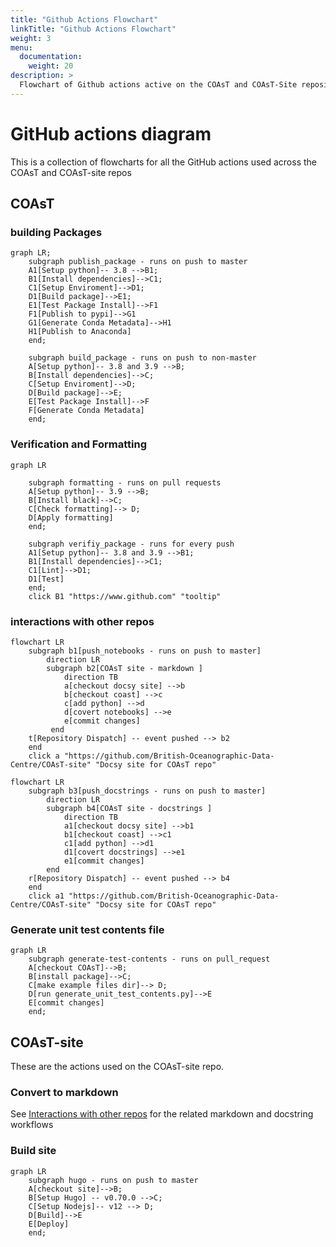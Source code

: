 ```yaml
---
title: "Github Actions Flowchart"
linkTitle: "Github Actions Flowchart"
weight: 3
menu:
  documentation:
    weight: 20
description: >
  Flowchart of Github actions active on the COAsT and COAsT-Site repositories.
---
```


# GitHub actions diagram

This is a collection of flowcharts for all the GitHub actions used across the COAsT and COAsT-site repos
## COAsT
### building Packages
```mermaid
graph LR;    
    subgraph publish_package - runs on push to master
    A1[Setup python]-- 3.8 -->B1;    
    B1[Install dependencies]-->C1;
    C1[Setup Enviroment]-->D1;
    D1[Build package]-->E1;
    E1[Test Package Install]-->F1
    F1[Publish to pypi]-->G1
    G1[Generate Conda Metadata]-->H1
    H1[Publish to Anaconda]
    end;
    
    subgraph build_package - runs on push to non-master 
    A[Setup python]-- 3.8 and 3.9 -->B;    
    B[Install dependencies]-->C;
    C[Setup Enviroment]-->D;
    D[Build package]-->E;
    E[Test Package Install]-->F
    F[Generate Conda Metadata] 
    end;
```

### Verification and Formatting
```mermaid
graph LR

    subgraph formatting - runs on pull requests
    A[Setup python]-- 3.9 -->B;    
    B[Install black]-->C;
    C[Check formatting]--> D;
    D[Apply formatting]
    end;
    
    subgraph verifiy_package - runs for every push
    A1[Setup python]-- 3.8 and 3.9 -->B1;    
    B1[Install dependencies]-->C1;
    C1[Lint]-->D1;
    D1[Test]
    end;
    click B1 "https://www.github.com" "tooltip"
```

### interactions with other repos
```mermaid
flowchart LR
    subgraph b1[push_notebooks - runs on push to master]
        direction LR
        subgraph b2[COAsT site - markdown ]
            direction TB
            a[checkout docsy site] -->b
            b[checkout coast] -->c
            c[add python] -->d
            d[covert notebooks] -->e
            e[commit changes]            
         end
    t[Repository Dispatch] -- event pushed --> b2    
    end
    click a "https://github.com/British-Oceanographic-Data-Centre/COAsT-site" "Docsy site for COAsT repo"
```
```mermaid
flowchart LR
    subgraph b3[push_docstrings - runs on push to master]
        direction LR
        subgraph b4[COAsT site - docstrings ]
            direction TB
            a1[checkout docsy site] -->b1
            b1[checkout coast] -->c1
            c1[add python] -->d1
            d1[covert docstrings] -->e1
            e1[commit changes]            
        end
    r[Repository Dispatch] -- event pushed --> b4       
    end
    click a1 "https://github.com/British-Oceanographic-Data-Centre/COAsT-site" "Docsy site for COAsT repo"
```
### Generate unit test contents file
```mermaid
graph LR
    subgraph generate-test-contents - runs on pull_request
    A[checkout COAsT]-->B;    
    B[install package]-->C;
    C[make example files dir]--> D;
    D[run generate_unit_test_contents.py]-->E
    E[commit changes]
    end;
```
## COAsT-site
These are the actions used on the COAsT-site repo. 

### Convert to markdown
See [Interactions with other repos](#interactions-with-other-repos) for the related markdown and docstring workflows

### Build site
```mermaid
graph LR
    subgraph hugo - runs on push to master
    A[checkout site]-->B;    
    B[Setup Hugo] -- v0.70.0 -->C;
    C[Setup Nodejs]-- v12 --> D;
    D[Build]-->E
    E[Deploy]
    end;
```
